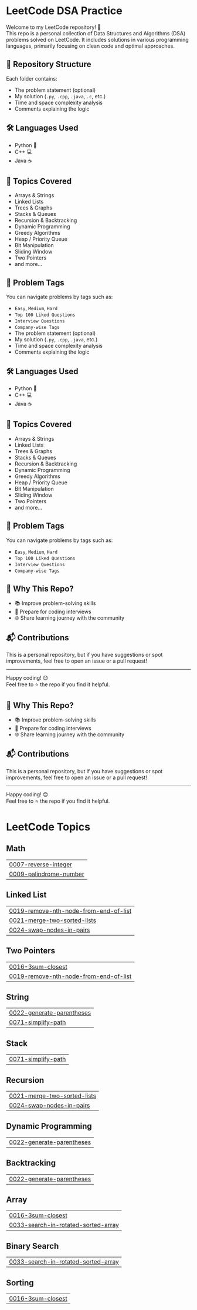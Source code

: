# LeetCode DSA Practice

Welcome to my LeetCode repository! 🚀  
This repo is a personal collection of Data Structures and Algorithms (DSA) problems solved on LeetCode. It includes solutions in various programming languages, primarily focusing on clean code and optimal approaches.

## 📁 Repository Structure


Each folder contains:
- The problem statement (optional)
- My solution (`.py`, `.cpp`, `.java`, `.c`, etc.)
- Time and space complexity analysis
- Comments explaining the logic

## 🛠️ Languages Used

- Python 🐍
- C++ 💻
- Java ☕

## 📌 Topics Covered

- Arrays & Strings
- Linked Lists
- Trees & Graphs
- Stacks & Queues
- Recursion & Backtracking
- Dynamic Programming
- Greedy Algorithms
- Heap / Priority Queue
- Bit Manipulation
- Sliding Window
- Two Pointers
- and more...

## 🔖 Problem Tags

You can navigate problems by tags such as:
- `Easy`, `Medium`, `Hard`
- `Top 100 Liked Questions`
- `Interview Questions`
- `Company-wise Tags`
- The problem statement (optional)
- My solution (`.py`, `.cpp`, `.java`, etc.)
- Time and space complexity analysis
- Comments explaining the logic

## 🛠️ Languages Used

- Python 🐍
- C++ 💻
- Java ☕

## 📌 Topics Covered

- Arrays & Strings
- Linked Lists
- Trees & Graphs
- Stacks & Queues
- Recursion & Backtracking
- Dynamic Programming
- Greedy Algorithms
- Heap / Priority Queue
- Bit Manipulation
- Sliding Window
- Two Pointers
- and more...

## 🔖 Problem Tags

You can navigate problems by tags such as:
- `Easy`, `Medium`, `Hard`
- `Top 100 Liked Questions`
- `Interview Questions`
- `Company-wise Tags`



## 🧠 Why This Repo?

- 📚 Improve problem-solving skills
- 📝 Prepare for coding interviews
- 🌐 Share learning journey with the community

## 📬 Contributions

This is a personal repository, but if you have suggestions or spot improvements, feel free to open an issue or a pull request!

---

Happy coding! 😊  
Feel free to ⭐ the repo if you find it helpful.


## 🧠 Why This Repo?

- 📚 Improve problem-solving skills
- 📝 Prepare for coding interviews
- 🌐 Share learning journey with the community

## 📬 Contributions

This is a personal repository, but if you have suggestions or spot improvements, feel free to open an issue or a pull request!

---

Happy coding! 😊  
Feel free to ⭐ the repo if you find it helpful.

<!---LeetCode Topics Start-->
# LeetCode Topics
## Math
|  |
| ------- |
| [0007-reverse-integer](https://github.com/prajwal1-k/leetcode/tree/master/0007-reverse-integer) |
| [0009-palindrome-number](https://github.com/prajwal1-k/leetcode/tree/master/0009-palindrome-number) |
## Linked List
|  |
| ------- |
| [0019-remove-nth-node-from-end-of-list](https://github.com/prajwal1-k/leetcode/tree/master/0019-remove-nth-node-from-end-of-list) |
| [0021-merge-two-sorted-lists](https://github.com/prajwal1-k/leetcode/tree/master/0021-merge-two-sorted-lists) |
| [0024-swap-nodes-in-pairs](https://github.com/prajwal1-k/leetcode/tree/master/0024-swap-nodes-in-pairs) |
## Two Pointers
|  |
| ------- |
| [0016-3sum-closest](https://github.com/prajwal1-k/leetcode/tree/master/0016-3sum-closest) |
| [0019-remove-nth-node-from-end-of-list](https://github.com/prajwal1-k/leetcode/tree/master/0019-remove-nth-node-from-end-of-list) |
## String
|  |
| ------- |
| [0022-generate-parentheses](https://github.com/prajwal1-k/leetcode/tree/master/0022-generate-parentheses) |
| [0071-simplify-path](https://github.com/prajwal1-k/leetcode/tree/master/0071-simplify-path) |
## Stack
|  |
| ------- |
| [0071-simplify-path](https://github.com/prajwal1-k/leetcode/tree/master/0071-simplify-path) |
## Recursion
|  |
| ------- |
| [0021-merge-two-sorted-lists](https://github.com/prajwal1-k/leetcode/tree/master/0021-merge-two-sorted-lists) |
| [0024-swap-nodes-in-pairs](https://github.com/prajwal1-k/leetcode/tree/master/0024-swap-nodes-in-pairs) |
## Dynamic Programming
|  |
| ------- |
| [0022-generate-parentheses](https://github.com/prajwal1-k/leetcode/tree/master/0022-generate-parentheses) |
## Backtracking
|  |
| ------- |
| [0022-generate-parentheses](https://github.com/prajwal1-k/leetcode/tree/master/0022-generate-parentheses) |
## Array
|  |
| ------- |
| [0016-3sum-closest](https://github.com/prajwal1-k/leetcode/tree/master/0016-3sum-closest) |
| [0033-search-in-rotated-sorted-array](https://github.com/prajwal1-k/leetcode/tree/master/0033-search-in-rotated-sorted-array) |
## Binary Search
|  |
| ------- |
| [0033-search-in-rotated-sorted-array](https://github.com/prajwal1-k/leetcode/tree/master/0033-search-in-rotated-sorted-array) |
## Sorting
|  |
| ------- |
| [0016-3sum-closest](https://github.com/prajwal1-k/leetcode/tree/master/0016-3sum-closest) |
<!---LeetCode Topics End-->
